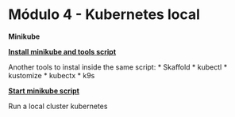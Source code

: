# Módulo 4 - Kubernetes local

**Minikube**

[**Install minikube and tools script**](install-minikube-and-tools)

Another tools to instal inside the same script:
    * Skaffold
    * kubectl
    * kustomize
    * kubectx
    * k9s

[**Start minikube script**](start-minikube)

Run a local cluster kubernetes